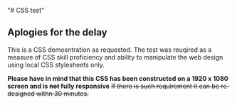 "# CSS test"

## Aplogies for the delay

This is a CSS demosntration as requested. The test was reuqired as a measure of CSS 
skill proficiency and ability to manipulate the web design using local CSS stylesheets only. 

**Please have in mind that this CSS has been constructed on a 1920 x 1080 screen and is ~~not~~ fully responsive**
~~If there is such requirement it can be re-designed withn 30 minutes.~~







